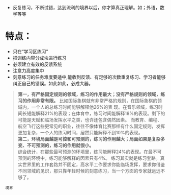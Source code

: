 * 反复练习，不断试错，达到流利的境界以后，你才算真正理解。如；外语，数学等等
# 特点：
* 只在“学习区练习”
* 把训练内容分成块进行练习
* 必须建立有效的反馈系统
* 注意力高度集中
* 刻意练习的任务难度要适中,能收到反馈、有足够的次数重复练习、学习者能够纠正自己的错误。如此如此，必成大器。


> **第一，有严格固定规则的领域，练习的作用最大；没有严格规则的领域，练习的作用非常有限。**      	比如国际象棋就有非常严格的规则，在国际象棋的领域内，一个人的总练习时间能够解释他26%的表		现。在音乐领域，练习时间长短能解释21%的表现；在体育中，练习时间能解释18%的表现。剩下的		可能是天赋和临场发挥水平之类，也许还包含偶然因素。
	而教育、编程、航空飞行这些更常见的职业，往往不像体育比赛那样有什么固定规则，发挥更加复杂，一个人的练习时间，居然只能解释不到10%的表现。  
	**第二，环境局面越是可控和可预测的，练习的作用越大；局面如果是复杂多变、不可预测的，练习的作用就很小。**  
	综合统计，在那些最可预测的环境里，练习能解释24%的表现。在最不可预测的环境中，练习能够解释的因素只有4%。
	练习其实就是练习套路。真实世界里的工作套路并不固定，高水平工作要求你能临场发挥，要求你借鉴不同领域的见识，那只靠年轻时候的刻意练习，当一个方面的专家就远远不够了。
>
	境界

